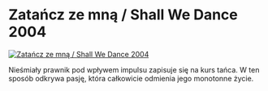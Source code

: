 Zatańcz ze mną / Shall We Dance 2004 
=============
[![Zatańcz ze mną / Shall We Dance 2004 ](http://vidos.pl/images/player.gif)](http://vidos.pl/zatancz-ze-mna-shall-we-dance-2004)

 Nieśmiały prawnik pod wpływem impulsu zapisuje się na kurs tańca. W ten sposób odkrywa pasję, która całkowicie odmienia jego monotonne życie.
